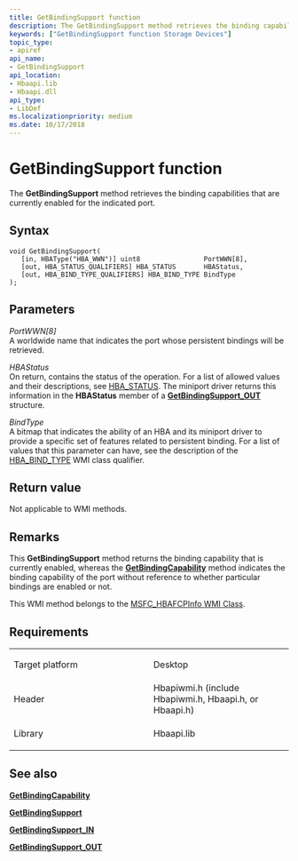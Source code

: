 ```yaml
---
title: GetBindingSupport function
description: The GetBindingSupport method retrieves the binding capabilities that are currently enabled for the indicated port.
keywords: ["GetBindingSupport function Storage Devices"]
topic_type:
- apiref
api_name:
- GetBindingSupport
api_location:
- Hbaapi.lib
- Hbaapi.dll
api_type:
- LibDef
ms.localizationpriority: medium
ms.date: 10/17/2018
---
```


# GetBindingSupport function


The **GetBindingSupport** method retrieves the binding capabilities that are currently enabled for the indicated port.

Syntax
------

```ManagedCPlusPlus
void GetBindingSupport(
   [in, HBAType("HBA_WWN")] uint8                PortWWN[8],
   [out, HBA_STATUS_QUALIFIERS] HBA_STATUS       HBAStatus,
   [out, HBA_BIND_TYPE_QUALIFIERS] HBA_BIND_TYPE BindType
);
```

Parameters
----------

*PortWWN\[8\]*   
A worldwide name that indicates the port whose persistent bindings will be retrieved.

*HBAStatus*   
On return, contains the status of the operation. For a list of allowed values and their descriptions, see [HBA\_STATUS](hba-status.md). The miniport driver returns this information in the **HBAStatus** member of a [**GetBindingSupport\_OUT**](/windows-hardware/drivers/ddi/hbapiwmi/ns-hbapiwmi-_getbindingsupport_out) structure.

*BindType*   
A bitmap that indicates the ability of an HBA and its miniport driver to provide a specific set of features related to persistent binding. For a list of values that this parameter can have, see the description of the [HBA\_BIND\_TYPE](hba-bind-type.md) WMI class qualifier.

Return value
------------

Not applicable to WMI methods.

Remarks
-------

This **GetBindingSupport** method returns the binding capability that is currently enabled, whereas the [**GetBindingCapability**](getbindingcapability.md) method indicates the binding capability of the port without reference to whether particular bindings are enabled or not.

This WMI method belongs to the [MSFC\_HBAFCPInfo WMI Class](msfc-hbafcpinfo-wmi-class.md).

Requirements
------------

<table>
<colgroup>
<col width="50%" />
<col width="50%" />
</colgroup>
<tbody>
<tr class="odd">
<td align="left"><p>Target platform</p></td>
<td align="left">Desktop</td>
</tr>
<tr class="even">
<td align="left"><p>Header</p></td>
<td align="left">Hbapiwmi.h (include Hbapiwmi.h, Hbaapi.h, or Hbaapi.h)</td>
</tr>
<tr class="odd">
<td align="left"><p>Library</p></td>
<td align="left">Hbaapi.lib</td>
</tr>
</tbody>
</table>

## <span id="see_also"></span>See also


[**GetBindingCapability**](getbindingcapability.md)

[**GetBindingSupport**](getbindingsupport.md)

[**GetBindingSupport\_IN**](/windows-hardware/drivers/ddi/hbapiwmi/ns-hbapiwmi-_getbindingsupport_in)

[**GetBindingSupport\_OUT**](/windows-hardware/drivers/ddi/hbapiwmi/ns-hbapiwmi-_getbindingsupport_out)

 

